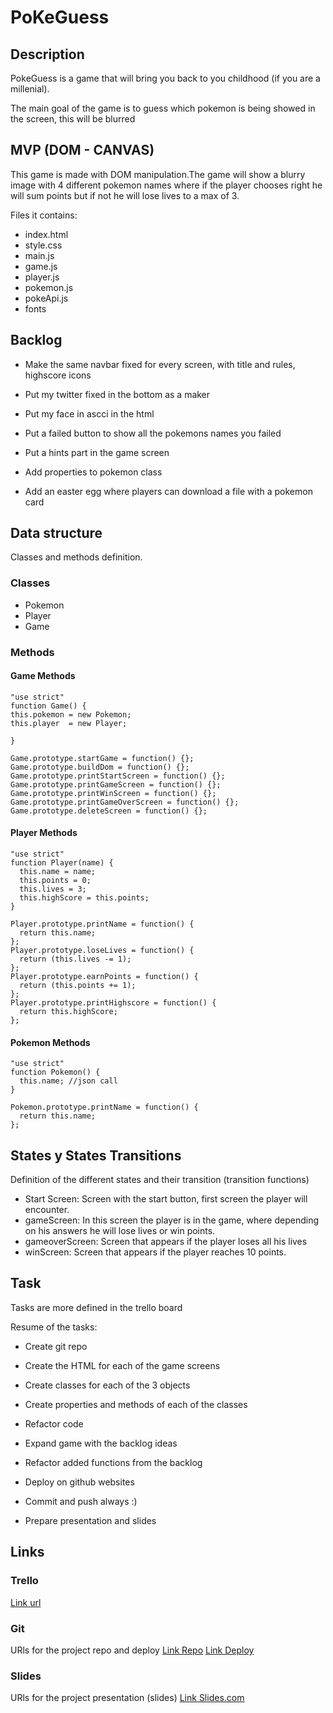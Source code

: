 # PoKeGuess

## Description
PokeGuess is a game that will bring you back to you childhood (if you are a millenial).
 
The main goal of the game is to guess which pokemon is being showed in the screen, this will be blurred


## MVP (DOM - CANVAS)
This game is made with DOM manipulation.The game will show a blurry image with 4 different pokemon names where if the player chooses right he will sum points but if not he will lose lives to a max of 3.

Files it contains:

- index.html
- style.css
- main.js
- game.js
- player.js
- pokemon.js
- pokeApi.js
- fonts




## Backlog
- Make the same navbar fixed for every screen, with title and rules, highscore icons

- Put my twitter fixed in the bottom as a maker

- Put my face in ascci in the html

- Put a failed button to show all the pokemons names you failed

- Put a hints part in the game screen

- Add properties to pokemon class

- Add an easter egg where players can download a file with a pokemon card

## Data structure
Classes and methods definition.

### Classes
- Pokemon
- Player
- Game


### Methods
#### Game Methods
```
"use strict"
function Game() {
this.pokemon = new Pokemon; 
this.player  = new Player; 

}

Game.prototype.startGame = function() {};
Game.prototype.buildDom = function() {};
Game.prototype.printStartScreen = function() {};
Game.prototype.printGameScreen = function() {};
Game.prototype.printWinScreen = function() {};
Game.prototype.printGameOverScreen = function() {};
Game.prototype.deleteScreen = function() {};

```


#### Player Methods

```
"use strict"
function Player(name) {
  this.name = name;
  this.points = 0;
  this.lives = 3;
  this.highScore = this.points;
}

Player.prototype.printName = function() {
  return this.name;
};
Player.prototype.loseLives = function() {
  return (this.lives -= 1);
};
Player.prototype.earnPoints = function() {
  return (this.points += 1);
};
Player.prototype.printHighscore = function() {
  return this.highScore;
};

```

#### Pokemon Methods

```
"use strict"
function Pokemon() {
  this.name; //json call
}

Pokemon.prototype.printName = function() {
  return this.name;
};
```



## States y States Transitions
Definition of the different states and their transition (transition functions)

- Start Screen: Screen with the start button, first screen the player will encounter.
- gameScreen: In this screen the player is in the game, where depending on his answers he will lose lives or win points.
- gameoverScreen: Screen that appears if the player loses all his lives 
- winScreen: Screen that appears if the player reaches 10 points.


## Task
Tasks are more defined in the trello board 

Resume of the tasks:

- Create git repo
- Create the HTML for each of the game screens
- Create classes for each of the 3  objects

- Create properties and methods of each of the classes
- Refactor code
- Expand game with the backlog ideas
- Refactor added functions from the backlog
- Deploy on github websites
- Commit and push always :)
- Prepare presentation and slides


## Links


### Trello
[Link url](https://trello.com/b/jmC5scGw/pokeguess)


### Git
URls for the project repo and deploy
[Link Repo](http://github.com)
[Link Deploy](http://github.com)


### Slides
URls for the project presentation (slides)
[Link Slides.com](http://slides.com)